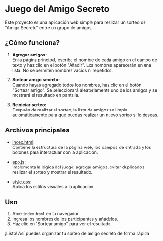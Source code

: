 # Juego del Amigo Secreto

Este proyecto es una aplicación web simple para realizar un sorteo de "Amigo Secreto" entre un grupo de amigos.

## ¿Cómo funciona?

1. **Agregar amigos:**  
   En la página principal, escribe el nombre de cada amigo en el campo de texto y haz clic en el botón "Añadir". Los nombres aparecerán en una lista. No se permiten nombres vacíos ni repetidos.

2. **Sortear amigo secreto:**  
   Cuando hayas agregado todos los nombres, haz clic en el botón "Sortear amigo". Se seleccionará aleatoriamente uno de los amigos y se mostrará el resultado en pantalla.

3. **Reiniciar sorteo:**  
   Después de realizar el sorteo, la lista de amigos se limpia automáticamente para que puedas realizar un nuevo sorteo si lo deseas.

## Archivos principales

- [index.html](index.html):  
  Contiene la estructura de la página web, los campos de entrada y los botones para interactuar con la aplicación.

- [app.js](app.js):  
  Implementa la lógica del juego: agregar amigos, evitar duplicados, realizar el sorteo y mostrar el resultado.

- [style.css](style.css):  
  Aplica los estilos visuales a la aplicación.

## Uso

1. Abre `index.html` en tu navegador.
2. Ingresa los nombres de los participantes y añádelos.
3. Haz clic en "Sortear amigo" para ver el resultado.

¡Listo! Así puedes organizar tu sorteo de amigo secreto de forma rápida
